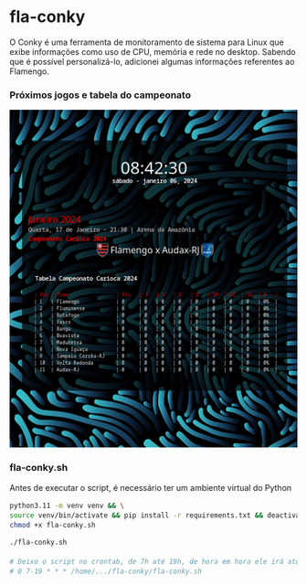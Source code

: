 # fla-conky

O Conky é uma ferramenta de monitoramento de sistema para Linux que exibe informações como uso de CPU, memória e rede no desktop.
Sabendo que é possível personalizá-lo, adicionei algumas informações referentes ao Flamengo.

### Próximos jogos e tabela do campeonato
<p align="center">
    <img src="fla-conky.png" />
</p>

### fla-conky.sh
Antes de executar o script, é necessário ter um ambiente virtual do Python
```bash 
python3.11 -m venv venv && \
source venv/bin/activate && pip install -r requirements.txt && deactivate && \
chmod +x fla-conky.sh
```

```bash
./fla-conky.sh

# Deixo o script no crontab, de 7h até 19h, de hora em hora ele irá atualizar.
# 0 7-19 * * * /home/.../fla-conky/fla-conky.sh
```

